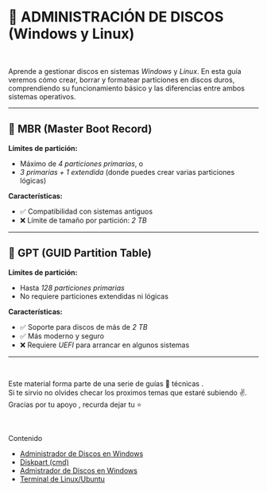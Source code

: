 # 💽 ADMINISTRACIÓN DE DISCOS (Windows y Linux)
<br>

Aprende a gestionar discos en sistemas *Windows* y *Linux*. En esta guía veremos cómo crear, borrar y formatear particiones en discos duros, comprendiendo su funcionamiento básico y las diferencias entre ambos sistemas operativos.
 
---

## 📌 MBR (Master Boot Record)

**Límites de partición:**
- Máximo de *4 particiones primarias*, o  
- *3 primarias + 1 extendida* (donde puedes crear varias particiones lógicas)

**Características:**
- ✅ Compatibilidad con sistemas antiguos  
- ❌ Límite de tamaño por partición: *2 TB*

---

## 📌 GPT (GUID Partition Table)

**Límites de partición:**
- Hasta *128 particiones primarias*
- No requiere particiones extendidas ni lógicas

**Características:**
- ✅ Soporte para discos de más de *2 TB*  
- ✅ Más moderno y seguro  
- ❌ Requiere *UEFI* para arrancar en algunos sistemas

---


<br>

  Este material forma parte de una serie de guías 📃 técnicas . <br> 
  Si te sirvio no olvides checar los proximos temas que estaré subiendo ✌️. <br> 
  Gracias por tu apoyo , recurda dejar tu ⭐

<br>

Contenido 
- [Administrador de Discos en Windows](./disk_w/README.md)
- [Diskpart (cmd)](./diskpart_cmd/README.md)
- [Admistrador de Discos en Windows](./disk_unix/README.md)
- [Terminal de Linux/Ubuntu](./cmd.unix/README.md)
